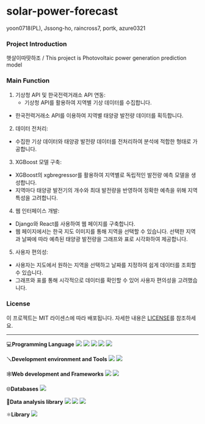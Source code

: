 # solar-power-forecast

yoon0718(PL), Jssong-ho, raincross7, portk, azure0321

### Project Introduction
햇살이따땃하조 / This project is Photovoltaic power generation prediction model

### Main Function
1. 기상청 API 및 한국전력거래소 API 연동:
    - 기상청 API를 활용하여 지역별 기상 데이터를 수집합니다.
- 한국전력거래소 API를 이용하여 지역별 태양광 발전량 데이터를 획득합니다.
2. 데이터 전처리:
- 수집한 기상 데이터와 태양광 발전량 데이터를 전처리하여 분석에 적합한 형태로 가공합니다.
3. XGBoost 모델 구축:
- XGBoost의 xgbregressor를 활용하여 지역별로 독립적인 발전량 예측 모델을 생성합니다.
- 지역마다 태양광 발전기의 개수와 최대 발전량을 반영하여 정확한 예측을 위해 지역 특성을 고려합니다.
4. 웹 인터페이스 개발:
- Django와 React를 사용하여 웹 페이지를 구축합니다.
- 웹 페이지에서는 한국 지도 이미지를 통해 지역을 선택할 수 있습니다.
선택한 지역과 날짜에 따라 예측된 태양광 발전량을 그래프와 표로 시각화하여 제공합니다.
5. 사용자 편의성:
- 사용자는 지도에서 원하는 지역을 선택하고 날짜를 지정하여 쉽게 데이터를 조회할 수 있습니다.
- 그래프와 표를 통해 시각적으로 데이터를 확인할 수 있어 사용자 편의성을 고려했습니다.

### License
이 프로젝트는 MIT 라이센스에 따라 배포됩니다. 자세한 내용은 [LICENSE](LICENSE)를 참조하세요.

---

💻**Programming Language**
<img src="https://img.shields.io/badge/python-3776AB?style=for-the-badge&logo=python&logoColor=white">
<img src="https://img.shields.io/badge/java-007396?style=for-the-badge&logo=openjdk&logoColor=white">
<img src="https://img.shields.io/badge/html5-E34F26?style=for-the-badge&logo=html5&logoColor=white">
<img src="https://img.shields.io/badge/css3-1572B6?style=for-the-badge&logo=css3&logoColor=white">
<img src="https://img.shields.io/badge/javascript-F7DF1E?style=for-the-badge&logo=javascript&logoColor=white">

🪛**Development environment and Tools**
<img src="https://img.shields.io/badge/visualstudiocode-007ACC?style=for-the-badge&logo=visualstudiocode&logoColor=white">
<img src="https://img.shields.io/badge/anaconda-44A833?style=for-the-badge&logo=anaconda&logoColor=white">

🕸️**Web development and Frameworks**
<img src="https://img.shields.io/badge/springboot-6DB33F?style=for-the-badge&logo=springboot&logoColor=white">
<img src="https://img.shields.io/badge/react-61DAFB?style=for-the-badge&logo=react&logoColor=white">

🌐**Databases**
<img src="https://img.shields.io/badge/mariadb-003545?style=for-the-badge&logo=mariadb&logoColor=white">

🔢**Data analysis library**
<img src="https://img.shields.io/badge/scikitlearn-F7931E?style=for-the-badge&logo=scikitlearn&logoColor=white">
<img src="https://img.shields.io/badge/tensorflow-FF6F00?style=for-the-badge&logo=tensorflow&logoColor=white">
<img src="https://img.shields.io/badge/keras-D00000?style=for-the-badge&logo=keras&logoColor=white">

⚛️**Library**
<img src="https://img.shields.io/badge/chartdotjs-FF6384?style=for-the-badge&logo=chartdotjs&logoColor=white">
